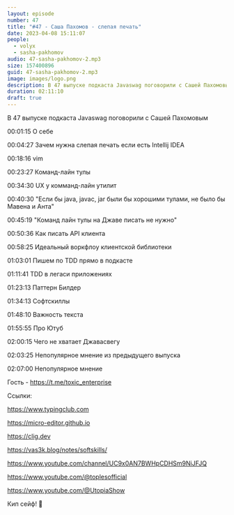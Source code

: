 ```yaml
---
layout: episode
number: 47
title: "#47 - Саша Пахомов - слепая печать"
date: 2023-04-08 15:11:07
people:
  - volyx
  - sasha-pakhomov
audio: 47-sasha-pakhomov-2.mp3
size: 157400896
guid: 47-sasha-pakhomov-2.mp3
image: images/logo.png
description: В 47 выпуске подкаста Javaswag поговорили с Сашей Пахомовым о 
duration: 02:11:10
draft: true
---
```


В 47 выпуске подкаста Javaswag поговорили с Сашей Пахомовым

00:01:15 О себе

00:04:27 Зачем нужна слепая печать если есть Intellij IDEA

00:18:16 vim

00:23:27 Команд-лайн тулы

00:34:30 UX у комманд-лайн утилит

00:40:30 "Если бы java, javac, jar были бы хорошими тулами, не было бы Мавена и Анта"

00:45:19 "Команд лайн тулы на Джаве писать не нужно"

00:50:36 Как писать API клиента

00:58:25 Идеальный воркфлоу клиентской библиотеки

01:03:01 Пишем по TDD прямо в подкасте

01:11:41 TDD в легаси приложениях

01:23:13 Паттерн Билдер

01:34:13 Софтскиллы

01:48:10 Важность текста

01:55:55 Про Ютуб

02:00:15 Чего не хватает Джавасвегу

02:03:25 Непопулярное мнение из предыдущего выпуска

02:07:00 Непопулярное мнение  

Гость - https://t.me/toxic_enterprise

Ссылки:

https://www.typingclub.com

https://micro-editor.github.io 

https://clig.dev

https://vas3k.blog/notes/softskills/

https://www.youtube.com/channel/UC9x0AN7BWHpCDHSm9NiJFJQ

https://www.youtube.com/@toplesofficial

https://www.youtube.com/@UtopiaShow


Кип сейф! 🖖

